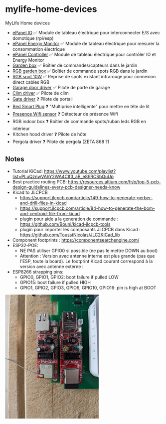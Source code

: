# mylife-home-devices
MyLife Home devices

- [ePanel IO](epanel-io/README.md) :white_check_mark: Module de tableau électrique pour interconnecter E/S avec domotique (rpi/esp)
- [ePanel Energy Monitor](epanel-energy-monitor/README.md) :white_check_mark: Module de tableau électrique pour mesurer la consommation électrique
- [ePanel Controller](epanel-controller/README.md) :white_check_mark: Module de tableau électrique pour contrôler IO et Energy Monitor
- [Garden box](garden-box/README.md) :white_check_mark: Boîtier de commandes/capteurs dans le jardin
- [RGB garden box](rgb-garden-box/README.md) :white_check_mark: Boîtier de commande spots RGB dans le jardin
- [RGB spot 10W](rgb-spot-10w/README.md) :white_check_mark: Reprise de spots existant infrarouge pour connexion direct cables RGB
- [Garage door driver](garage-door-driver/README.md) :white_check_mark: Pilote de porte de garage
- [Clim driver](clim-driver/README.md) :white_check_mark: Pilote de clim
- [Gate driver](gate-driver/README.md) :question: Pilote de portail
- [Bed Smart Plug](bed-smart-plug/README.md) :question: "Multiprise intelligente" pour mettre en tête de lit
- [Presence Wifi sensor](presence-wifi-sensor/README.md) :question: Détecteur de présence Wifi
- RGB indoor box :question: Boîtier de commande spots/ruban leds RGB en intérieur
- Kitchen hood driver :question: Pilote de hôte
- Pergola driver :question: Pilote de pergola (ZETA 868 ?)

## Notes
- Tutorial KiCad: https://www.youtube.com/playlist?list=PLuQznwVAhY2WA4CIf3_aB_e8hRCSbQuUp
- Best practice routing PCB: https://resources.altium.com/fr/p/top-5-pcb-design-guidelines-every-pcb-designer-needs-know
- Kicad to JLCPCB
  - https://support.jlcpcb.com/article/149-how-to-generate-gerber-and-drill-files-in-kicad
  - https://support.jlcpcb.com/article/84-how-to-generate-the-bom-and-centroid-file-from-kicad
  - plugin pour aide a la generation de commande : https://github.com/Bouni/kicad-jlcpcb-tools
  - plugin pour importer les composants JLCPCB dans Kicad : https://github.com/TousstNicolas/JLC2KiCad_lib
- Component footprints : https://componentsearchengine.com/
- ESP32-POE:
  - NE PAS utiliser GPIO0 si possible (ne pas le mettre DOWN au boot)
  - Attention : Version avec antenne interne est plus grande (pas que l'ESP, toute la board). Le footprint Kicad courant correspond à la version avec antenne externe : 
- ESP8266 strapping pins:
  - GPIO0, GPIO1, GPIO2: boot failure if pulled LOW
  - GPIO15: boot failure if pulled HIGH
  - GPIO1, GPIO2, GPIO3, GPIO9, GPIO10, GPIO16: pin is high at BOOT

<img src="esp32-poe-sizes.jpg" width="300">
